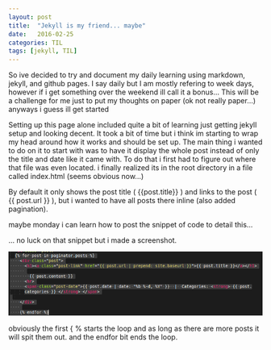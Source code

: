 ```yaml
---
layout: post
title:  "Jekyll is my friend... maybe"
date:   2016-02-25
categories: TIL
tags: [jekyll, TIL]
---
```


So ive decided to try and document my daily learning using markdown, jekyll, and github pages. I say daily but I am mostly refering to week days, however if i get something over the weekend ill call it a bonus... This will be a challenge for me just to put my thoughts on paper (ok not really paper...)
anyways i guess ill get started

Setting up this page alone included quite a bit of learning just getting jekyll setup and looking decent. It took a bit of time but i think im starting to wrap my head around how it works and should be set up. The main thing i wanted to do on it to start with was to have it display the whole post instead of only the title and date like it came with. To do that i first had to figure out where that file was even located. i finally realized its in the root directory in a file called index.html (seems obvious now...)

By default it only shows the post title ( \{\{post.title\}\} ) and links to the post ( \{\{ post.url \}\} ), but i wanted to have all posts there inline (also added pagination). 

maybe monday i can learn how to post the snippet of code to detail this...

... no luck on that snippet but i made a screenshot.


![alt text](/img/jekyll_post_loop.png "jekyll_post_loop")

obviously the first { % starts the loop and as long as there are more posts it will spit them out. and the endfor bit ends the loop.

